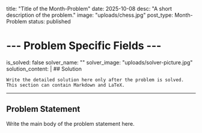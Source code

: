 title: "Title of the Month-Problem"
date: 2025-10-08
desc: "A short description of the problem."
image: "uploads/chess.jpg"
post_type: Month-Problem
status: published

# --- Problem Specific Fields ---
is_solved: false
solver_name: ""
solver_image: "uploads/solver-picture.jpg"
solution_content: |
    ## Solution
    
    Write the detailed solution here only after the problem is solved.
    This section can contain Markdown and LaTeX.

---

## Problem Statement

Write the main body of the problem statement here.